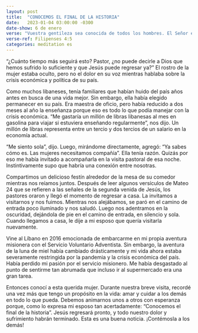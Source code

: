 ```yaml
---
layout: post
title:  "CONOCEMOS EL FINAL DE LA HISTORIA"
date:   2023-01-04 03:00:00 -0300
date-show: 6 de enero
verse: "Vuestra gentileza sea conocida de todos los hombres. El Señor está cerca"
verse-ref: Filipenses 4:5
categories: meditation es
---
```


“¿Cuánto tiempo más seguirá esto? Pastor, ¿no puede decirle a Dios que hemos sufrido lo suficiente y que Jesús puede regresar ya?” El rostro de la mujer estaba oculto, pero no el dolor en su voz mientras hablaba sobre la crisis económica y política de su país.

Como muchos libaneses, tenía familiares que habían huido del país años antes en busca de una vida mejor. Sin embargo, ella había elegido permanecer en su país. Era maestra de oficio, pero había reducido a dos meses al año la enseñanza porque eso es todo lo que podía manejar con la crisis económica. “Me gastaría un millón de libras libanesas al mes en gasolina para viajar si estuviera enseñando regularmente”, nos dijo. Un millón de libras representa entre un tercio y dos tercios de un salario en la economía actual.

“Me siento sola”, dijo. Luego, mirándome directamente, agregó: “Ya sabes cómo es. Las mujeres necesitamos compañía”. Ella tenía razón. Quizás por eso me había invitado a acompañarla en la visita pastoral de esa noche. Instintivamente supo que habría una conexión entre nosotras.

Compartimos un delicioso festín alrededor de la mesa de su comedor mientras nos reíamos juntos. Después de leer algunos versículos de Mateo 24 que se refieren a las señales de la segunda venida de Jesús, los pastores oraron y llegó el momento de regresar a casa. La invitamos a visitarnos y nos fuimos. Mientras nos alejábamos, se paró en el camino de entrada poco iluminado y nos saludó. Luego nos adentramos en la oscuridad, dejándola de pie en el camino de entrada, en silencio y sola. Cuando llegamos a casa, le dije a mi esposo que quería visitarla nuevamente.

Vine al Líbano en 2016 emocionada de embarcarme en mi propia aventura misionera con el Servicio Voluntario Adventista. Sin embargo, la aventura de la luna de miel había cambiado drásticamente y mi vida ahora estaba severamente restringida por la pandemia y la crisis económica del país. Había perdido mi pasión por el servicio misionero. Me había desgastado al punto de sentirme tan abrumada que incluso ir al supermercado era una gran tarea.

Entonces conocí a esta querida mujer. Durante nuestra breve visita, recordé una vez más que tengo un propósito en la vida: amar y cuidar a los demás en todo lo que pueda. Debemos animarnos unos a otros con esperanza porque, como lo expresa mi esposo tan acertadamente: “Conocemos el final de la historia”. Jesús regresará pronto, y todo nuestro dolor y sufrimiento habrán terminado. Esta es una buena noticia. ¡Contémosla a los demás!
